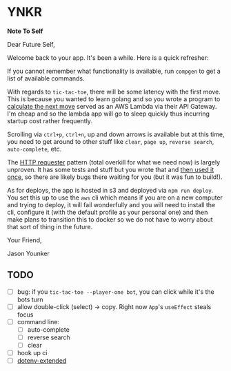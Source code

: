 # YNKR

**Note To Self**

Dear Future Self,

Welcome back to your app. It's been a while. Here is a quick refresher:

If you cannot remember what functionality is available, run `compgen` to get a list of available commands.

With regards to `tic-tac-toe`, there will be some latency with the first move. This is because you wanted to learn golang and so you wrote a program to [calculate the next move](https://github.com/younker/tic-tac-toe) served as an AWS Lambda via their API Gateway. I'm cheap and so the lambda app will go to sleep quickly thus incurring startup cost rather frequently.

Scrolling via `ctrl+p`, `ctrl+n`, up and down arrows is available but at this time, you need to get around to other stuff like `clear`, `page up`, `reverse search`, `auto-complete`, etc.

The [HTTP requester](https://github.com/younker/ynkr/blob/master/src/util/http/requester.js) pattern (total overkill for what we need now) is largely unproven. It has some tests and stuff but you wrote that and [then used it once](https://github.com/younker/ynkr/blob/master/src/components/Commands/TicTacToe/index.js#L39-L51), so there are likely bugs there waiting for you (but it was fun to build!).

As for deploys, the app is hosted in s3 and deployed via `npm run deploy`. You set this up to use the `aws` cli which means if you are on a new computer and trying to deploy, it will fail wonderfully and you will need to install the cli, configure it (with the default profile as your personal one) and then make plans to transition this to docker so we do not have to worry about that sort of thing in the future.

Your Friend,

Jason Younker

## TODO
- [ ] bug: if you `tic-tac-toe --player-one bot`, you can click while it's the bots turn
- [ ] allow double-click (select) -> copy. Right now `App`'s `useEffect` steals focus
- [ ] command line:
  - [ ] auto-complete
  - [ ] reverse search
  - [ ] clear
- [ ] hook up ci
- [ ] [dotenv-extended](https://www.npmjs.com/package/dotenv-extended)
